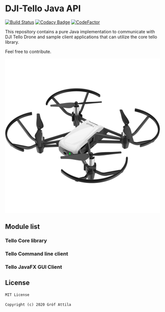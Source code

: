 # DJI-Tello Java API

[![Build Status](https://travis-ci.org/grofattila/dji-tello.svg?branch=master)](https://travis-ci.org/grofattila/dji-tello)
[![Codacy Badge](https://api.codacy.com/project/badge/Grade/0d1fa49ccd61483dab3cf66438c6b76c)](https://app.codacy.com/app/grofattila/dji-tello?utm_source=github.com&utm_medium=referral&utm_content=grofattila/dji-tello&utm_campaign=Badge_Grade_Dashboard)
[![CodeFactor](https://www.codefactor.io/repository/github/grofattila/dji-tello/badge)](https://www.codefactor.io/repository/github/grofattila/dji-tello)

This repository contains a pure Java implementation to communicate with DJI Tello Drone and sample 
client applications that can utilize the core tello library.

Feel free to contribute.

![dji-tello pic](docs/images/tello.jpg)

## Module list

### Tello Core library
### Tello Command line client
### Tello JavaFX GUI Client


License 
-------

```
MIT License

Copyright (c) 2020 Gróf Attila
```
